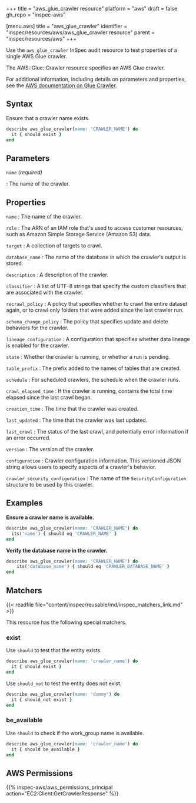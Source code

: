 +++
title = "aws_glue_crawler resource"
platform = "aws"
draft = false
gh_repo = "inspec-aws"

[menu.aws]
title = "aws_glue_crawler"
identifier = "inspec/resources/aws/aws_glue_crawler resource"
parent = "inspec/resources/aws"
+++

Use the `aws_glue_crawler` InSpec audit resource to test properties of a single AWS Glue crawler.

The AWS::Glue::Crawler resource specifies an AWS Glue crawler.

For additional information, including details on parameters and properties, see the [AWS documentation on Glue Crawler](https://docs.aws.amazon.com/AWSCloudFormation/latest/UserGuide/aws-resource-glue-crawler.html).

## Syntax

Ensure that a crawler name exists.

```ruby
describe aws_glue_crawler(name: 'CRAWLER_NAME') do
  it { should exist }
end
```

## Parameters

`name` _(required)_

: The name of the crawler.

## Properties

`name`
: The name of the crawler.

`role`
: The ARN of an IAM role that's used to access customer resources, such as Amazon Simple Storage Service (Amazon S3) data.

`target`
: A collection of targets to crawl.

`database_name`
: The name of the database in which the crawler's output is stored.

`description`
: A description of the crawler.

`classifier`
: A list of UTF-8 strings that specify the custom classifiers that are associated with the crawler.

`recrawl_policy`
: A policy that specifies whether to crawl the entire dataset again, or to crawl only folders that were added since the last crawler run.

`schema_change_policy`
: The policy that specifies update and delete behaviors for the crawler.

`lineage_configuration`
: A configuration that specifies whether data lineage is enabled for the crawler.

`state`
: Whether the crawler is running, or whether a run is pending.

`table_prefix`
: The prefix added to the names of tables that are created.

`schedule`
: For scheduled crawlers, the schedule when the crawler runs.

`crawl_elapsed_time`
: If the crawler is running, contains the total time elapsed since the last crawl began.

`creation_time`
: The time that the crawler was created.

`last_updated`
: The time that the crawler was last updated.

`last_crawl`
: The status of the last crawl, and potentially error information if an error occurred.

`version`
: The version of the crawler.

`configuration`
: Crawler configuration information. This versioned JSON string allows users to specify aspects of a crawler's behavior.

`crawler_security_configuration`
: The name of the `SecurityConfiguration` structure to be used by this crawler.

## Examples

**Ensure a crawler name is available.**

```ruby
describe aws_glue_crawler(name: 'CRAWLER_NAME') do
  its('name') { should eq 'CRAWLER_NAME' }
end
```

**Verify the database name in the crawler.**

```ruby
describe aws_glue_crawler(name: 'CRAWLER_NAME') do
    its('database_name') { should eq 'CRAWLER_DATABASE_NAME' }
end
```

## Matchers

{{< readfile file="content/inspec/reusable/md/inspec_matchers_link.md" >}}

This resource has the following special matchers.

### exist

Use `should` to test that the entity exists.

```ruby
describe aws_glue_crawler(name: 'crawler_name') do
  it { should exist }
end
```

Use `should_not` to test the entity does not exist.

```ruby
describe aws_glue_crawler(name: 'dummy') do
  it { should_not exist }
end
```

### be_available

Use `should` to check if the work_group name is available.

```ruby
describe aws_glue_crawler(name: 'crawler_name') do
  it { should be_available }
end
```

## AWS Permissions

{{% inspec-aws/aws_permissions_principal action="EC2:Client:GetCrawlerResponse" %}}
